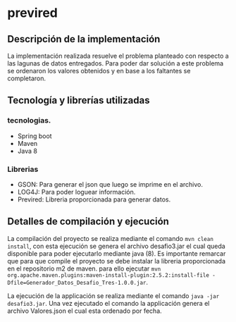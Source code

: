 # previred

## Descripción de la implementación
La implementación realizada resuelve el problema planteado con respecto a las lagunas de datos entregados.  Para poder dar solución a este problema se ordenaron los valores obtenidos y en base a los faltantes se completaron.

## Tecnología y librerías utilizadas

### tecnologias. 
* Spring boot
* Maven
* Java 8

### Librerias

* GSON: Para generar el json que luego se imprime en el archivo. 
* LOG4J: Para poder loguear información. 
* Previred: Libreria proporcionada para generar datos.

## Detalles de compilación y ejecución
La compilación del proyecto se realiza mediante el comando `mvn clean install`, con esta ejecución se genera el archivo desafio3.jar el cual queda disponible para poder ejecutarlo mediante java (8).
Es importante remarcar que para que compile el proyecto se debe instalar la libreria proporcionada en el repositorio m2 de maven.  para ello ejecutar `mvn org.apache.maven.plugins:maven-install-plugin:2.5.2:install-file -Dfile=Generador_Datos_Desafio_Tres-1.0.0.jar`.

La ejecución de la applicación se realiza mediante el comando `java -jar desafio3.jar`. Una vez ejecutado el comando la applicación genera el archivo Valores.json el cual esta ordenado por fecha.
